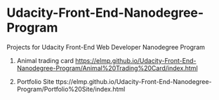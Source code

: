 # Udacity-Front-End-Nanodegree-Program
Projects for Udacity Front-End Web Developer Nanodegree Program

1. Animal trading card https://elmp.github.io/Udacity-Front-End-Nanodegree-Program/Animal%20Trading%20Card/index.html

2.  Portfolio Site ttps://elmp.github.io/Udacity-Front-End-Nanodegree-Program/Portfolio%20Site/index.html
